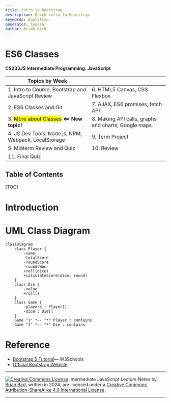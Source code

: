 ```yaml
---
title: Intro to Bootstrap
description: Quick intro to Bootstrap 
keywords: Bootstrap
generator: Typora
author: Brian Bird
---
```


<h1>ES6 Classes</h1>

**CS233JS Intermediate Programming: JavaScript**

| Topics by Week                                        |                                                     |
| ----------------------------------------------------- | --------------------------------------------------- |
| 1. Intro to Course, Bootstrap and JavaScript Review   | 6. HTML5 Canvas, CSS Flexbox                        |
| 2. ES6 Classes and Git                                | 7. AJAX, ES6 promises, fetch API                    |
| 3. <mark>More about Classes</mark> **<== New topic!** | 8. Making API calls, graphs and charts, Google maps |
| 4. JS Dev Tools: Node.js, NPM, Webpack, LocalStorage  | 9. Term Project                                     |
| 5. Midterm Review and Quiz                            | 10. Review                                          |
| 11. Final Quiz                                        |                                                     |



<h2>Table of Contents</h2>

[TOC]

# Introduction



# UML Class Diagram

```mermaid
classDiagram
    class Player {
        -name
        -totalScore
        -roundScore
        -roundsWon
        +roll(dice)
        +calculateScore(dice, round)
    }
    class Die {
        -value
        +roll()
    }
    class Game {
        -players : Player[]
        -dice : Die[]
    }
    Game "1" *-- "*" Player : contains
    Game "1" *-- "*" Die : contains
```







# Reference

- [Bootstrap 5 Tutorial](https://www.w3schools.com/bootstrap5/)&mdash; W3Schools
- [Official Bootstrap Website](https://getbootstrap.com/)



------

[![Creative Commons License](https://i.creativecommons.org/l/by-sa/4.0/88x31.png)](http://creativecommons.org/licenses/by-sa/4.0/) Intermediate JavaScript Lecture Notes by [Brian Bird](https://profbird.dev), written in <time>2024</time>, are licensed under a [Creative Commons Attribution-ShareAlike 4.0 International License](http://creativecommons.org/licenses/by-sa/4.0/). 

------------